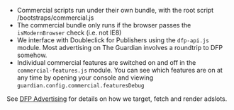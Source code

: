 * Commercial scripts run under their own bundle, with the root script /bootstraps/commercial.js
* The commercial bundle only runs if the browser passes the `isModernBrowser` check (i.e. not IE8)
* We interface with Doubleclick for Publishers using the `dfp-api.js` module. Most advertising on The Guardian involves a roundtrip to DFP somehow.
* Individual commercial features are switched on and off in the `commercial-features.js` module. You can see which features are on at any time by opening your console and viewing `guardian.config.commercial.featuresDebug`

See [DFP Advertising](https://github.com/guardian/frontend/wiki/DFP-Advertising) for details on how we target, fetch and render adslots.
